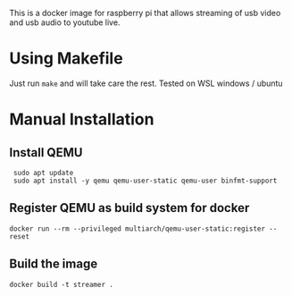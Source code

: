 This is a docker image for raspberry pi that allows streaming of usb video and usb audio to youtube live.

# Using Makefile

Just run `make` and will take care the rest. Tested on WSL windows / ubuntu

# Manual Installation

## Install QEMU

```
 sudo apt update
 sudo apt install -y qemu qemu-user-static qemu-user binfmt-support
```

## Register QEMU as build system for docker

```
docker run --rm --privileged multiarch/qemu-user-static:register --reset
```

## Build the image

```
docker build -t streamer .
```
